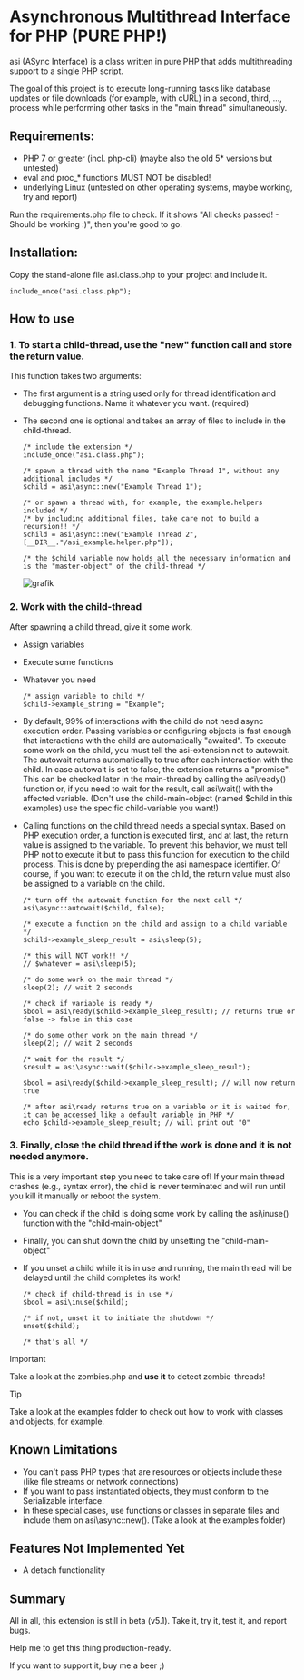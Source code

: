 # Asynchronous Multithread Interface for PHP (PURE PHP!)
asi (ASync Interface) is a class written in pure PHP that adds multithreading support to a single PHP script.

The goal of this project is to execute long-running tasks like database updates or file downloads (for example, with cURL) in a second, third, ..., process while performing other tasks in the "main thread" simultaneously.

## Requirements:
-  PHP 7 or greater (incl. php-cli) (maybe also the old 5* versions but untested)
-  eval and proc_* functions MUST NOT be disabled!
-  underlying Linux (untested on other operating systems, maybe working, try and report)

Run the requirements.php file to check. If it shows "All checks passed! - Should be working :)", then you're good to go.

## Installation:
Copy the stand-alone file asi.class.php to your project and include it.
```
include_once("asi.class.php");
```
## How to use

### 1. To start a child-thread, use the "new" function call and store the return value.
This function takes two arguments:
   - The first argument is a string used only for thread identification and debugging functions. Name it whatever you want. (required)
   - The second one is optional and takes an array of files to include in the child-thread.

     ```
     /* include the extension */
     include_once("asi.class.php");
    
     /* spawn a thread with the name "Example Thread 1", without any additional includes */
     $child = asi\async::new("Example Thread 1");
    
     /* or spawn a thread with, for example, the example.helpers included */
     /* by including additional files, take care not to build a recursion!! */
     $child = asi\async::new("Example Thread 2", [__DIR__."/asi_example.helper.php"]);
    
     /* the $child variable now holds all the necessary information and is the "master-object" of the child-thread */
     ```
     
     ![grafik](https://github.com/user-attachments/assets/a8a61fe6-379d-43e2-abdb-fdb6b353fff6)

### 2. Work with the child-thread
After spawning a child thread, give it some work.
   - Assign variables
   - Execute some functions
   - Whatever you need
     
     ```
     /* assign variable to child */
     $child->example_string = "Example";
     ```

   - By default, 99% of interactions with the child do not need async execution order. Passing variables or configuring objects is fast enough that interactions with the child are automatically "awaited". To execute some work on the child, you must tell the asi-extension not to autowait. The autowait returns automatically to true after each interaction with the child. In case autowait is set to false, the extension returns a "promise". This can be checked later in the main-thread by calling the asi\ready() function or, if you need to wait for the result, call asi\wait() with the affected variable. (Don't use the child-main-object (named $child in this examples) use the specific child-variable you want!)
   - Calling functions on the child thread needs a special syntax. Based on PHP execution order, a function is executed first, and at last, the return value is assigned to the variable. To prevent this behavior, we must tell PHP not to execute it but to pass this function for execution to the child process. This is done by prepending the asi namespace identifier. Of course, if you want to execute it on the child, the return value must also be assigned to a variable on the child.

     ```
     /* turn off the autowait function for the next call */
     asi\async::autowait($child, false);
    
     /* execute a function on the child and assign to a child variable */
     $child->example_sleep_result = asi\sleep(5);

     /* this will NOT work!! */
     // $whatever = asi\sleep(5);
    
     /* do some work on the main thread */
     sleep(2); // wait 2 seconds
    
     /* check if variable is ready */
     $bool = asi\ready($child->example_sleep_result); // returns true or false -> false in this case
    
     /* do some other work on the main thread */
     sleep(2); // wait 2 seconds
    
     /* wait for the result */
     $result = asi\async::wait($child->example_sleep_result);
    
     $bool = asi\ready($child->example_sleep_result); // will now return true
    
     /* after asi\ready returns true on a variable or it is waited for, it can be accessed like a default variable in PHP */
     echo $child->example_sleep_result; // will print out "0"
     ```
### 3. Finally, close the child thread if the work is done and it is not needed anymore.
This is a very important step you need to take care of! If your main thread crashes (e.g., syntax error), the child is never terminated and will run until you kill it manually or reboot the system.
   - You can check if the child is doing some work by calling the asi\inuse() function with the "child-main-object"
   - Finally, you can shut down the child by unsetting the "child-main-object"
   - If you unset a child while it is in use and running, the main thread will be delayed until the child completes its work!

     ```
     /* check if child-thread is in use */
     $bool = asi\inuse($child);

     /* if not, unset it to initiate the shutdown */
     unset($child);
    
     /* that's all */
     ```
> [!IMPORTANT]
> Take a look at the zombies.php and **use it** to detect zombie-threads!
     
> [!TIP]
> Take a look at the examples folder to check out how to work with classes and objects, for example.

## Known Limitations
-  You can't pass PHP types that are resources or objects include these (like file streams or network connections)
-  If you want to pass instantiated objects, they must conform to the Serializable interface. 
-  In these special cases, use functions or classes in separate files and include them on asi\async::new(). (Take a look at the examples folder)

## Features Not Implemented Yet
-  A detach functionality

## Summary
All in all, this extension is still in beta (v5.1). Take it, try it, test it, and report bugs.

Help me to get this thing production-ready.

If you want to support it, buy me a beer ;)

